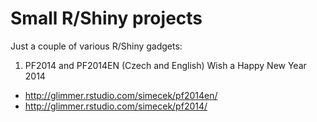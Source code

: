 Small R/Shiny projects
====================

Just a couple of various R/Shiny gadgets:

1) PF2014 and PF2014EN (Czech and English) Wish a Happy New Year 2014
* http://glimmer.rstudio.com/simecek/pf2014en/
* http://glimmer.rstudio.com/simecek/pf2014/

